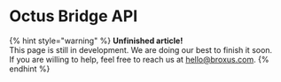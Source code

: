 # Octus Bridge API

{% hint style="warning" %}
**Unfinished article!**\
This page is still in development. We are doing our best to finish it soon.\
If you are willing to help, feel free to reach us at hello@broxus.com.
{% endhint %}
